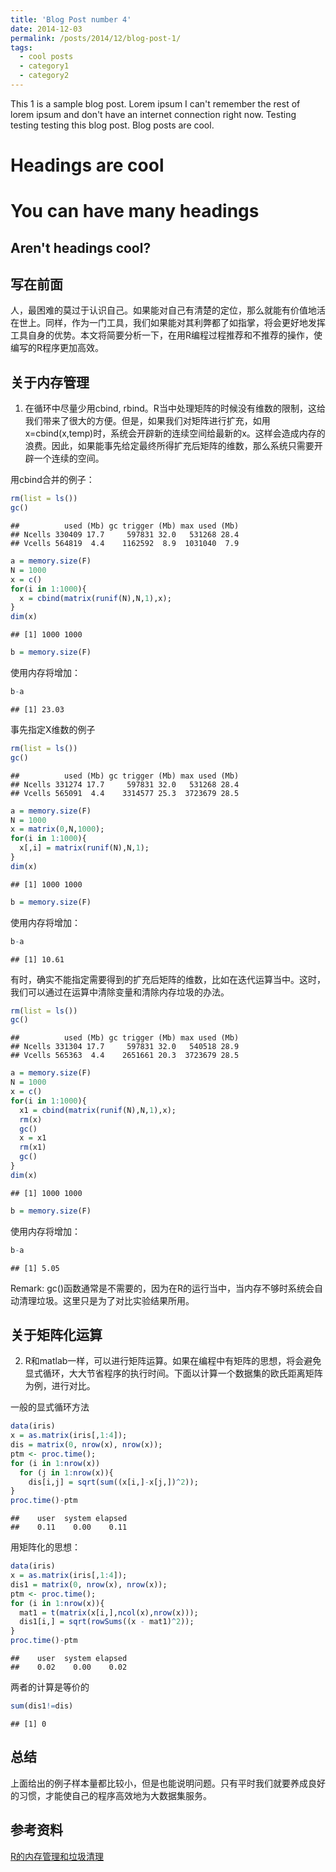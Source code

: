 ```yaml
---
title: 'Blog Post number 4'
date: 2014-12-03
permalink: /posts/2014/12/blog-post-1/
tags:
  - cool posts
  - category1
  - category2
---
```


This 1 is a sample blog post. Lorem ipsum I can't remember the rest of lorem ipsum and don't have an internet connection right now. Testing testing testing this blog post. Blog posts are cool.

Headings are cool
======

You can have many headings
======

Aren't headings cool?
------

## 写在前面

人，最困难的莫过于认识自己。如果能对自己有清楚的定位，那么就能有价值地活在世上。同样，作为一门工具，我们如果能对其利弊都了如指掌，将会更好地发挥工具自身的优势。本文将简要分析一下，在用R编程过程推荐和不推荐的操作，使编写的R程序更加高效。

## 关于内存管理

1. 在循环中尽量少用cbind, rbind。R当中处理矩阵的时候没有维数的限制，这给我们带来了很大的方便。但是，如果我们对矩阵进行扩充，如用$\text{x=cbind(x,temp)}$时，系统会开辟新的连续空间给最新的x。这样会造成内存的浪费。因此，如果能事先给定最终所得扩充后矩阵的维数，那么系统只需要开辟一个连续的空间。

用cbind合并的例子：

```r
rm(list = ls())
gc()
```

```
##          used (Mb) gc trigger (Mb) max used (Mb)
## Ncells 330409 17.7     597831 32.0   531268 28.4
## Vcells 564819  4.4    1162592  8.9  1031040  7.9
```

```r
a = memory.size(F)
N = 1000
x = c()
for(i in 1:1000){
  x = cbind(matrix(runif(N),N,1),x);
}
dim(x)
```

```
## [1] 1000 1000
```

```r
b = memory.size(F)
```

使用内存将增加：

```r
b-a
```

```
## [1] 23.03
```

事先指定X维数的例子

```r
rm(list = ls())
gc()
```

```
##          used (Mb) gc trigger (Mb) max used (Mb)
## Ncells 331274 17.7     597831 32.0   531268 28.4
## Vcells 565091  4.4    3314577 25.3  3723679 28.5
```

```r
a = memory.size(F)
N = 1000
x = matrix(0,N,1000);
for(i in 1:1000){
  x[,i] = matrix(runif(N),N,1);
}
dim(x)
```

```
## [1] 1000 1000
```

```r
b = memory.size(F)
```


使用内存将增加： 

```r
b-a
```

```
## [1] 10.61
```

有时，确实不能指定需要得到的扩充后矩阵的维数，比如在迭代运算当中。这时，我们可以通过在运算中清除变量和清除内存垃圾的办法。

```r
rm(list = ls())
gc()
```

```
##          used (Mb) gc trigger (Mb) max used (Mb)
## Ncells 331304 17.7     597831 32.0   540518 28.9
## Vcells 565363  4.4    2651661 20.3  3723679 28.5
```

```r
a = memory.size(F)
N = 1000
x = c()
for(i in 1:1000){
  x1 = cbind(matrix(runif(N),N,1),x);
  rm(x)
  gc()
  x = x1
  rm(x1)
  gc()
}
dim(x)
```

```
## [1] 1000 1000
```

```r
b = memory.size(F)
```

使用内存将增加：

```r
b-a
```

```
## [1] 5.05
```

Remark: $\text{gc()}$函数通常是不需要的，因为在R的运行当中，当内存不够时系统会自动清理垃圾。这里只是为了对比实验结果所用。

## 关于矩阵化运算

2. R和matlab一样，可以进行矩阵运算。如果在编程中有矩阵的思想，将会避免显式循环，大大节省程序的执行时间。下面以计算一个数据集的欧氏距离矩阵为例，进行对比。

一般的显式循环方法

```r
data(iris)
x = as.matrix(iris[,1:4]);
dis = matrix(0, nrow(x), nrow(x));
ptm <- proc.time();
for (i in 1:nrow(x))
  for (j in 1:nrow(x)){
    dis[i,j] = sqrt(sum((x[i,]-x[j,])^2));
}
proc.time()-ptm
```

```
##    user  system elapsed 
##    0.11    0.00    0.11
```

用矩阵化的思想：

```r
data(iris)
x = as.matrix(iris[,1:4]);
dis1 = matrix(0, nrow(x), nrow(x));
ptm <- proc.time();
for (i in 1:nrow(x)){
  mat1 = t(matrix(x[i,],ncol(x),nrow(x)));
  dis1[i,] = sqrt(rowSums((x - mat1)^2));
}
proc.time()-ptm
```

```
##    user  system elapsed 
##    0.02    0.00    0.02
```

两者的计算是等价的

```r
sum(dis1!=dis)
```

```
## [1] 0
```

## 总结

上面给出的例子样本量都比较小，但是也能说明问题。只有平时我们就要养成良好的习惯，才能使自己的程序高效地为大数据集服务。

## 参考资料

[R的内存管理和垃圾清理](http://jliblog.com/archives/276)